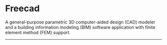 # Freecad

A general-purpose parametric 3D computer-aided design (CAD) modeler and a building information modeling (BIM) software application with finite element method (FEM) support.

---